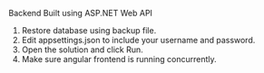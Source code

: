 Backend Built using ASP.NET Web API
1) Restore database using backup file.
2) Edit appsettings.json to include your username and password.
3) Open the solution and click Run.
4) Make sure angular frontend is running concurrently. 
